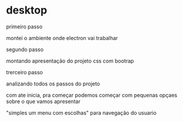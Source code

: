 # desktop
primeiro passo

montei o ambiente onde electron vai trabalhar 

segundo passo 

montando apresentação do projeto css com bootrap

trerceiro passo 

analizando todos os passos do projeto

com ate inicia, pra começar podemos começar com pequenas opçaes sobre o que vamos apresentar 

"simples um menu com escolhas" para navegação do usuario
